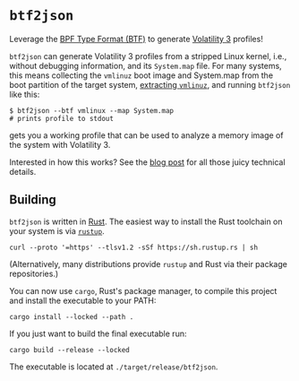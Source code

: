 # `btf2json`

Leverage the
[BPF Type Format (BTF)](https://www.kernel.org/doc/html/latest/bpf/btf.html) to
generate [Volatility 3](https://github.com/volatilityfoundation/volatility3)
profiles!

`btf2json` can generate Volatility 3 profiles from a stripped Linux kernel,
i.e., without debugging information, and its `System.map` file. For many systems,
this means collecting the `vmlinuz` boot image and System.map from the boot
partition of the target system,
[extracting `vmlinuz`](https://github.com/torvalds/linux/blob/master/scripts/extract-vmlinux),
and running `btf2json` like this:

```shell
$ btf2json --btf vmlinux --map System.map
# prints profile to stdout
```

gets you a working profile that can be used to analyze a memory image of the
system with Volatility 3.

Interested in how this works? See the
[blog post](https://blog.eb9f.de/2024/11/10/btf2json.html) for all those juicy
technical details.


## Building

`btf2json` is written in [Rust](https://www.rust-lang.org/). The easiest way
to install the Rust toolchain on your system is via
[`rustup`](https://rustup.rs/).

```shell
curl --proto '=https' --tlsv1.2 -sSf https://sh.rustup.rs | sh
```

(Alternatively, many distributions provide `rustup` and Rust via their package
repositories.)

You can now use `cargo`, Rust's package manager, to compile this project and
install the executable to your PATH:

```shell
cargo install --locked --path .
```

If you just want to build the final executable run:

```shell
cargo build --release --locked
```

The executable is located at `./target/release/btf2json`.

